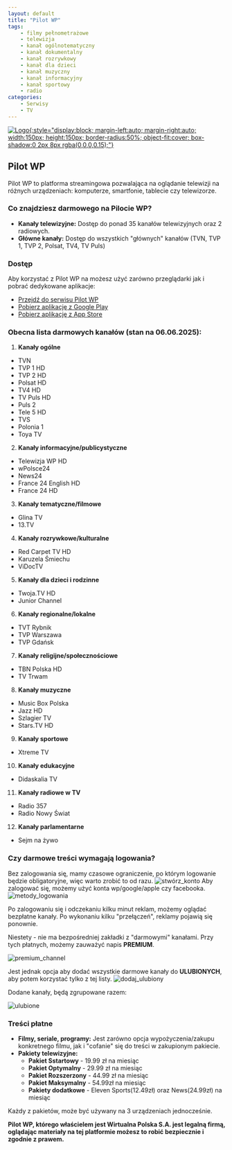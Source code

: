 ```yaml
---
layout: default
title: "Pilot WP"
tags: 
    - filmy pełnometrażowe
    - telewizja
    - kanał ogólnotematyczny
    - kanał dokumentalny
    - kanał rozrywkowy
    - kanał dla dzieci
    - kanał muzyczny
    - kanał informacyjny
    - kanał sportowy
    - radio
categories:
    - Serwisy
    - TV
---
```

[![Logo](https://play-lh.googleusercontent.com/JlND_5pyWqUBaeEF5BxGOUxwucfJv-x_0160K-O4rwGQ7x4l0ni5oZsmEgwCkTJXCFM=w240-h480-rw){:style="display:block; margin-left:auto; margin-right:auto; width:150px; height:150px; border-radius:50%; object-fit:cover; box-shadow:0 2px 8px rgba(0,0,0,0.15);"}](https://pilot.wp.pl)

## Pilot WP

Pilot WP to platforma streamingowa pozwalająca na oglądanie telewizji na różnych urządzeniach: komputerze, smartfonie, tablecie czy telewizorze.

### Co znajdziesz darmowego na Pilocie WP?

*   **Kanały telewizyjne:** Dostęp do ponad 35 kanałów telewizyjnych oraz 2 radiowych.
*   **Główne kanały:** Dostęp do wszystkich "głównych" kanałów (TVN, TVP 1, TVP 2, Polsat, TV4, TV Puls)

### Dostęp

Aby korzystać z Pilot WP na możesz użyć zarówno przeglądarki jak i pobrać dedykowane aplikacje:
* <i class="fa-solid fa-globe"></i>    [Przejdź do serwisu Pilot WP](https://pilot.wp.pl)
* <i class="fa-brands fa-android"></i> [Pobierz aplikację z Google Play](https://play.google.com/store/apps/details?id=pl.videostar&hl=pl)
* <i class="fa-brands fa-apple"></i>   [Pobierz aplikację z App Store](https://apps.apple.com/pl/app/pilot-wp-telewizja-online/id919545883?l=pl)

### Obecna lista darmowych kanałów (stan na 06.06.2025):

1. **Kanały ogólne**
- TVN  
- TVP 1 HD  
- TVP 2 HD  
- Polsat HD  
- TV4 HD  
- TV Puls HD  
- Puls 2  
- Tele 5 HD  
- TVS  
- Polonia 1  
- Toya TV  

2. **Kanały informacyjne/publicystyczne**  
- Telewizja WP HD  
- wPolsce24  
- News24  
- France 24 English HD  
- France 24 HD  

3. **Kanały tematyczne/filmowe**  
- Glina TV  
- 13.TV  

4. **Kanały rozrywkowe/kulturalne**  
- Red Carpet TV HD  
- Karuzela Śmiechu  
- ViDocTV  

5. **Kanały dla dzieci i rodzinne**  
- Twoja.TV HD  
- Junior Channel  

6. **Kanały regionalne/lokalne**  
- TVT Rybnik  
- TVP Warszawa  
- TVP Gdańsk  

7. **Kanały religijne/społecznościowe**  
- TBN Polska HD  
- TV Trwam  

8. **Kanały muzyczne**  
- Music Box Polska  
- Jazz HD  
- Szlagier TV  
- Stars.TV HD  

9. **Kanały sportowe**  
- Xtreme TV  

10. **Kanały edukacyjne**  
- Didaskalia TV  

11. **Kanały radiowe w TV**  
- Radio 357  
- Radio Nowy Świat  

12. **Kanały parlamentarne**  
- Sejm na żywo  

### Czy darmowe treści wymagają logowania?

Bez zalogowania się, mamy czasowe ograniczenie, po którym logowanie będzie obligatoryjne, więc warto zrobić to od razu. 
![stwórz_konto](/biedateka/assets/img/screens/wp_create_acc.png)
Aby zalogować się, możemy użyć konta wp/google/apple czy facebooka.
![metody_logowania](/biedateka/assets/img/screens/wp_login_methods.png)

Po zalogowaniu się i odczekaniu kilku minut reklam, możemy oglądać bezpłatne kanały. Po wykonaniu kilku "przełączeń", reklamy pojawią się ponownie.

Niestety - nie ma bezpośredniej zakładki z "darmowymi" kanałami.
Przy tych płatnych, możemy zauważyć napis **PREMIUM**. 

![premium_channel](/biedateka/assets/img/screens/wp_premium.png)

Jest jednak opcja aby dodać wszystkie darmowe kanały do **ULUBIONYCH**, aby potem korzystać tylko z tej listy.
![dodaj_ulubiony](/biedateka/assets/img/screens/wp_fav_add.png)

Dodane kanały, będą zgrupowane razem:

![ulubione](/biedateka/assets/img/screens/wp_favs.png)

### Treści płatne
*   **Filmy, seriale, programy:** Jest zarówno opcja wypożyczenia/zakupu konkretnego filmu, jak i "cofanie" się do treści w zakupionym pakiecie.
*   **Pakiety telewizyjne:**
    *   **Pakiet Sstartowy** - 19.99 zł na miesiąc
    *   **Pakiet Optymalny** - 29.99 zł na miesiąc
    *   **Pakiet Rozszerzony** - 44.99 zł na miesiąc
    *   **Pakiet Maksymalny** - 54.99zł na miesiąc
    *   **Pakiety dodatkowe** - Eleven Sports(12.49zł) oraz News(24.99zł) na miesiąc

Każdy z pakietów, może być używany na 3 urządzeniach jednocześnie.

**Pilot WP, którego właścielem jest Wirtualna Polska S.A. jest legalną firmą, oglądając materiały na tej platformie możesz to robić bezpiecznie i zgodnie z prawem.**